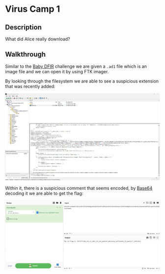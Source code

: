 # Virus Camp 1

## Description
What did Alice really download?

## Walkthrough
Similar to the [Baby DFIR](../baby_dfir/README.md) challenge we are given a `.ad1` file which is an image file and we can open it by using FTK imager.

By looking through the filesystem we are able to see a suspicious extension that was recently added:

![Sus extension](images/extension.png)

Within it, there is a suspicious comment that seems encoded, by [Base64](https://en.wikipedia.org/wiki/Base64) decoding it we are able to get the flag:

![flag](images/base64.png)